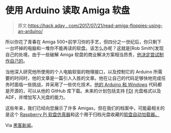 # 使用 Arduino 读取 Amiga 软盘

> 原文:[https://hack aday . com/2017/07/21/read-amiga-floppies-using-an-arduino/](https://hackaday.com/2017/07/21/read-amiga-floppies-using-an-arduino/)

所以你花了青春在 Amiga 500+前学习你的手艺，但四分之一世纪后，你只剩下一台坏掉的电脑和一堆你不能再读的软盘。该怎么办呢？这就是[Rob Smith]发现自己的处境，由于一些破解 Amiga 软盘的商业解决方案相当昂贵，[他决定尝试制作自己的](http://amiga.robsmithdev.co.uk/)。

当他深入研究他所使用的个人电脑软驱的物理接口，以及控制它的 Arduino 所需要的时间时，他的文章是一篇引人入胜的文章。他在让自己的代码足够快地完成任务时面临一些挑战，并采用了一些优化技术。[他的 Arduino 和 Windows](http://amiga.robsmithdev.co.uk/download) 代码都是开源的，可以从他的 GitHub 库下载。未来的计划包括支持 [FDI](https://en.wikipedia.org/wiki/Amiga_Disk_File#FDI) 光盘格式以及 ADF，并增加写入光盘的能力。

这些年来，我们已经向您展示了许多 Amigas，但在我们的档案中，可能最相关的是这个 [Raspberry Pi 软盘仿真器](http://hackaday.com/2013/11/26/raspberry-pi-emulates-an-amiga-500-floppy-drive/)和这个用于归档光盘收藏的[软盘自动加载器。](http://hackaday.com/2012/03/31/floppy-autoloader-takes-the-pain-out-of-archiving-5000-amiga-disks/)

Via [黑客新闻](https://news.ycombinator.com/item?id=14816927)。